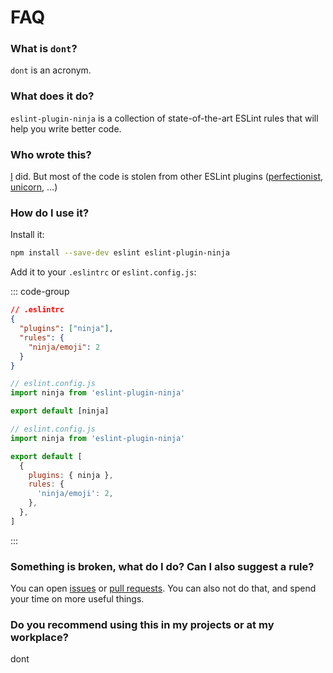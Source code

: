# FAQ

### What is `dont`?

`dont` is an acronym.

### What does it do?

`eslint-plugin-ninja` is a collection of state-of-the-art ESLint rules that will
help you write better code.

### Who wrote this?

[I](https://github.com/lzear) did. But most of the code is stolen from other
ESLint plugins
([perfectionist](https://github.com/azat-io/eslint-plugin-perfectionist),
[unicorn](https://github.com/sindresorhus/eslint-plugin-unicorn), …)

### How do I use it?

Install it:

```sh
npm install --save-dev eslint eslint-plugin-ninja
```

Add it to your `.eslintrc` or `eslint.config.js`:

::: code-group

```json [.eslintrc]
// .eslintrc
{
  "plugins": ["ninja"],
  "rules": {
    "ninja/emoji": 2
  }
}
```

```js [Flat config: eslint.config.js - recommended rules]
// eslint.config.js
import ninja from 'eslint-plugin-ninja'

export default [ninja]
```

```js [Flat config: eslint.config.js - custom rules]
// eslint.config.js
import ninja from 'eslint-plugin-ninja'

export default [
  {
    plugins: { ninja },
    rules: {
      'ninja/emoji': 2,
    },
  },
]
```

:::

### Something is broken, what do I do? Can I also suggest a rule?

You can open [issues](https://github.com/azat-io/eslint-plugin-ninja/issues) or
[pull requests](https://github.com/azat-io/eslint-plugin-ninja/pulls). You can
also not do that, and spend your time on more useful things.

### Do you recommend using this in my projects or at my workplace?

dont

